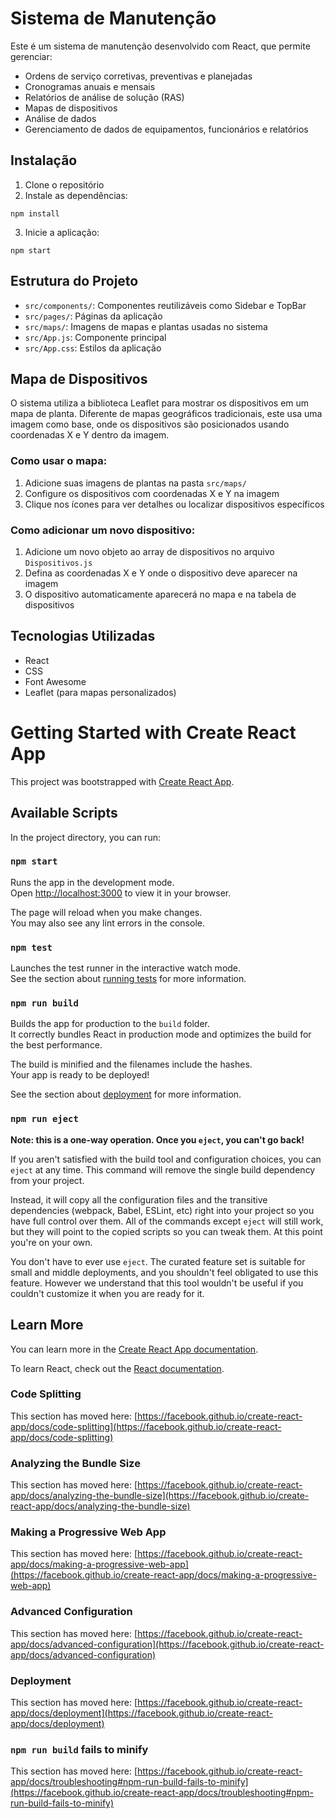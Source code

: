 # Sistema de Manutenção

Este é um sistema de manutenção desenvolvido com React, que permite gerenciar:

- Ordens de serviço corretivas, preventivas e planejadas
- Cronogramas anuais e mensais
- Relatórios de análise de solução (RAS)
- Mapas de dispositivos
- Análise de dados
- Gerenciamento de dados de equipamentos, funcionários e relatórios

## Instalação

1. Clone o repositório
2. Instale as dependências:

```
npm install
```

3. Inicie a aplicação:

```
npm start
```

## Estrutura do Projeto

- `src/components/`: Componentes reutilizáveis como Sidebar e TopBar
- `src/pages/`: Páginas da aplicação
- `src/maps/`: Imagens de mapas e plantas usadas no sistema
- `src/App.js`: Componente principal
- `src/App.css`: Estilos da aplicação

## Mapa de Dispositivos

O sistema utiliza a biblioteca Leaflet para mostrar os dispositivos em um mapa de planta. Diferente de mapas geográficos tradicionais, este usa uma imagem como base, onde os dispositivos são posicionados usando coordenadas X e Y dentro da imagem.

### Como usar o mapa:

1. Adicione suas imagens de plantas na pasta `src/maps/`
2. Configure os dispositivos com coordenadas X e Y na imagem
3. Clique nos ícones para ver detalhes ou localizar dispositivos específicos

### Como adicionar um novo dispositivo:

1. Adicione um novo objeto ao array de dispositivos no arquivo `Dispositivos.js`
2. Defina as coordenadas X e Y onde o dispositivo deve aparecer na imagem
3. O dispositivo automaticamente aparecerá no mapa e na tabela de dispositivos

## Tecnologias Utilizadas

- React
- CSS
- Font Awesome
- Leaflet (para mapas personalizados)

# Getting Started with Create React App

This project was bootstrapped with [Create React App](https://github.com/facebook/create-react-app).

## Available Scripts

In the project directory, you can run:

### `npm start`

Runs the app in the development mode.\
Open [http://localhost:3000](http://localhost:3000) to view it in your browser.

The page will reload when you make changes.\
You may also see any lint errors in the console.

### `npm test`

Launches the test runner in the interactive watch mode.\
See the section about [running tests](https://facebook.github.io/create-react-app/docs/running-tests) for more information.

### `npm run build`

Builds the app for production to the `build` folder.\
It correctly bundles React in production mode and optimizes the build for the best performance.

The build is minified and the filenames include the hashes.\
Your app is ready to be deployed!

See the section about [deployment](https://facebook.github.io/create-react-app/docs/deployment) for more information.

### `npm run eject`

**Note: this is a one-way operation. Once you `eject`, you can't go back!**

If you aren't satisfied with the build tool and configuration choices, you can `eject` at any time. This command will remove the single build dependency from your project.

Instead, it will copy all the configuration files and the transitive dependencies (webpack, Babel, ESLint, etc) right into your project so you have full control over them. All of the commands except `eject` will still work, but they will point to the copied scripts so you can tweak them. At this point you're on your own.

You don't have to ever use `eject`. The curated feature set is suitable for small and middle deployments, and you shouldn't feel obligated to use this feature. However we understand that this tool wouldn't be useful if you couldn't customize it when you are ready for it.

## Learn More

You can learn more in the [Create React App documentation](https://facebook.github.io/create-react-app/docs/getting-started).

To learn React, check out the [React documentation](https://reactjs.org/).

### Code Splitting

This section has moved here: [https://facebook.github.io/create-react-app/docs/code-splitting](https://facebook.github.io/create-react-app/docs/code-splitting)

### Analyzing the Bundle Size

This section has moved here: [https://facebook.github.io/create-react-app/docs/analyzing-the-bundle-size](https://facebook.github.io/create-react-app/docs/analyzing-the-bundle-size)

### Making a Progressive Web App

This section has moved here: [https://facebook.github.io/create-react-app/docs/making-a-progressive-web-app](https://facebook.github.io/create-react-app/docs/making-a-progressive-web-app)

### Advanced Configuration

This section has moved here: [https://facebook.github.io/create-react-app/docs/advanced-configuration](https://facebook.github.io/create-react-app/docs/advanced-configuration)

### Deployment

This section has moved here: [https://facebook.github.io/create-react-app/docs/deployment](https://facebook.github.io/create-react-app/docs/deployment)

### `npm run build` fails to minify

This section has moved here: [https://facebook.github.io/create-react-app/docs/troubleshooting#npm-run-build-fails-to-minify](https://facebook.github.io/create-react-app/docs/troubleshooting#npm-run-build-fails-to-minify)
